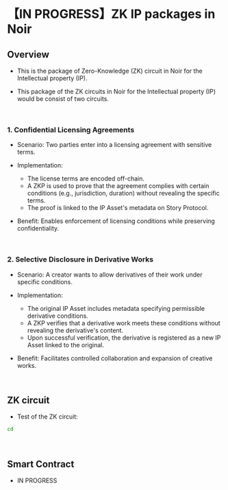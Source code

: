 # 【IN PROGRESS】ZK IP packages in Noir

## Overview

- This is the package of Zero-Knowledge (ZK) circuit in Noir for the Intellectual property (IP).

- This package of the ZK circuits in Noir for the Intellectual property (IP) would be consist of two circuits.

<br>

### 1. Confidential Licensing Agreements
- Scenario: Two parties enter into a licensing agreement with sensitive terms.

- Implementation:
  - The license terms are encoded off-chain.
  - A ZKP is used to prove that the agreement complies with certain conditions (e.g., jurisdiction, duration) without revealing the specific terms.
  - The proof is linked to the IP Asset's metadata on Story Protocol.

- Benefit: Enables enforcement of licensing conditions while preserving confidentiality.

<br>

### 2. Selective Disclosure in Derivative Works

- Scenario: A creator wants to allow derivatives of their work under specific conditions.

- Implementation:
  - The original IP Asset includes metadata specifying permissible derivative conditions.
  - A ZKP verifies that a derivative work meets these conditions without revealing the derivative's content.
  - Upon successful verification, the derivative is registered as a new IP Asset linked to the original.

- Benefit: Facilitates controlled collaboration and expansion of creative works.



<br>


## ZK circuit

- Test of the ZK circuit:
```bash
cd
```




<br>

## Smart Contract

- IN PROGRESS